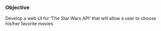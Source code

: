 ### Objective

Develop a web UI for ‘The Star Wars API’ that will allow a user to choose his/her favorite movies
